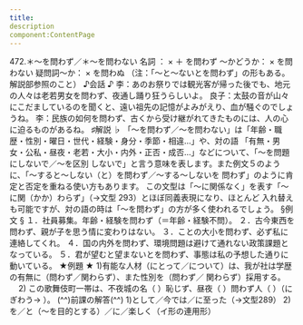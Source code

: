 ```yaml
---
title:
description
component:ContentPage
---
```



472.＊～を問わず／＊～を問わない
名詞 ： × ＋ を問わず
～かどうか： × を問わない
疑問詞～か： × を問わぬ
（注：「～と～ないとを問わず」の形もある。解説部参照のこと）
♪会話 ♪
李：あのお祭りでは観光客が帰った後でも、地元の人々は老若男女を問わず、夜通し踊り狂うらしいよ。 良子：太鼓の音が山々にこだましているのを聞くと、遠い祖先の記憶がよみがえり、血が騒ぐのでしょうね。
李：民族の如何を問わず、古くから受け継がれてきたものには、人の心に迫るものがあるね。
♯解説 ♭
「～を問わず／～を問わない」は「年齢・職歴・性別・曜日・世代・経験・身分・季節・相違…」や、対の語 「有無・男女・公私・昼夜・老若・大小・内外・正否・成否…」などについて、「～を問題にしないで／～を区別 しないで」と言う意味を表します。また例文５のように、「～すると～しない（と）を問わず／～する～しないを 問わず」のように肯定と否定を重ねる使い方もあります。
この文型は「～に関係なく」を表す「～に関（かか）わらず」（→文型 293）とほぼ同義表現になり、ほとんど 入れ替えも可能ですが、対の語の時は「～を問わず」の方が多く使われるでしょう。
§例文 §
１．社員募集。年齢・経験を問わず（＝年齢・経験不問）。 ２．古今東西を問わず、親が子を思う情に変わりはない。
３．ことの大小を問わず、必ず私に連絡してくれ。
４．国の内外を問わず、環境問題は避けて通れない政策課題となっている。
５．君が望むと望まないとを問わず、事態は私の予想した通りに動いている。
★例題 ★
1)有能な人材（にとって／について）は、我が社は学歴の有無に（問わず／関わらず）、また性別を（問わず／
関わらず）採用する。        
2) この歌舞伎町一帯は、不夜城の名（ ）恥じず、昼夜（ ）問わず人（ ）（にぎわう→ ）。
(^^)前課の解答(^^)
1)として／今では／に至った（→文型289）
2)を／と（～を目的とする）／に／楽しく（イ形の連用形）
